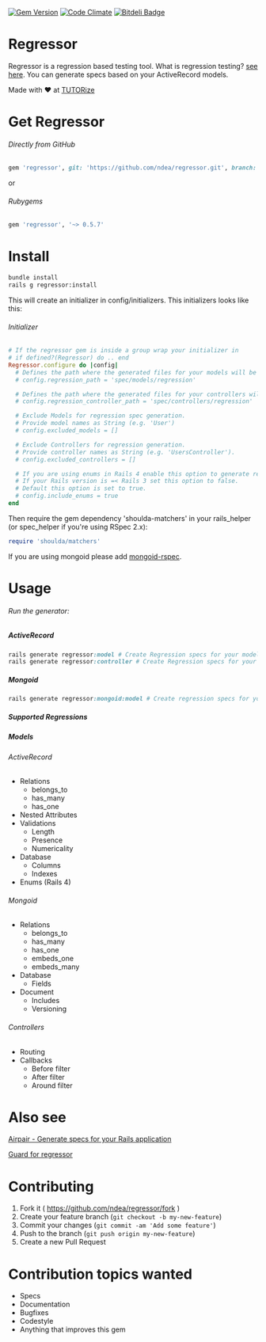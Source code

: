 
[![Gem Version](https://badge.fury.io/rb/regressor.svg)](http://badge.fury.io/rb/regressor)
[![Code Climate](https://codeclimate.com/repos/5506977e6956803f8f003bea/badges/946b605251d8ad324625/gpa.svg)](https://codeclimate.com/repos/5506977e6956803f8f003bea/feed)
[![Bitdeli Badge](https://d2weczhvl823v0.cloudfront.net/ndea/regressor/trend.png)](https://bitdeli.com/free "Bitdeli Badge")

# Regressor
Regressor is a regression based testing tool.
What is regression testing? [see here](http://en.wikipedia.org/wiki/Regression_testing).
You can generate specs based on your ActiveRecord models.

Made with ♥ at [TUTORize](http://tutorize.info)

# Get Regressor
###### Directly from GitHub
```ruby
gem 'regressor', git: 'https://github.com/ndea/regressor.git', branch: 'master'
```
or 
###### Rubygems
```ruby
gem 'regressor', '~> 0.5.7'
```

# Install
```bash
bundle install
rails g regressor:install
```
This will create an initializer in config/initializers. This initializers looks like this:
###### Initializer
```ruby
# If the regressor gem is inside a group wrap your initializer in
# if defined?(Regressor) do .. end
Regressor.configure do |config|
  # Defines the path where the generated files for your models will be placed
  # config.regression_path = 'spec/models/regression'

  # Defines the path where the generated files for your controllers will be placed
  # config.regression_controller_path = 'spec/controllers/regression'

  # Exclude Models for regression spec generation.
  # Provide model names as String (e.g. 'User')
  # config.excluded_models = []

  # Exclude Controllers for regression generation.
  # Provide controller names as String (e.g. 'UsersController').
  # config.excluded_controllers = []

  # If you are using enums in Rails 4 enable this option to generate regression specs for enums.
  # If your Rails version is =< Rails 3 set this option to false.
  # Default this option is set to true.
  # config.include_enums = true
end
```

Then require the gem dependency 'shoulda-matchers' in your rails_helper (or spec_helper if you're using RSpec 2.x):
```ruby
require 'shoulda/matchers'
```

If you are using mongoid please add [mongoid-rspec](https://github.com/mongoid-rspec/mongoid-rspec).

# Usage
###### Run the generator:
##### ActiveRecord 
```ruby
rails generate regressor:model # Create Regression specs for your models
rails generate regressor:controller # Create Regression specs for your controllers
```
##### Mongoid
```ruby
rails generate regressor:mongoid:model # Create regression specs for your mongoid models
```

##### Supported Regressions
##### Models

###### ActiveRecord
 - Relations
   - belongs_to
   - has_many
   - has_one
 - Nested Attributes
 - Validations
   - Length
   - Presence
   - Numericality
 - Database
   - Columns
   - Indexes
 - Enums (Rails 4)
 
###### Mongoid
 - Relations
   - belongs_to
   - has_many
   - has_one
   - embeds_one
   - embeds_many
 - Database
   - Fields
 - Document
   - Includes
   - Versioning

###### Controllers
 - Routing
 - Callbacks
   - Before filter
   - After filter
   - Around filter

# Also see
[Airpair - Generate specs for your Rails application](https://www.airpair.com/rspec/posts/gert) 

[Guard for regressor](https://github.com/patrick-nits/guard-regressor)

# Contributing

1. Fork it ( https://github.com/ndea/regressor/fork )
2. Create your feature branch (`git checkout -b my-new-feature`)
3. Commit your changes (`git commit -am 'Add some feature'`)
4. Push to the branch (`git push origin my-new-feature`)
5. Create a new Pull Request

# Contribution topics wanted

- Specs
- Documentation
- Bugfixes
- Codestyle
- Anything that improves this gem

